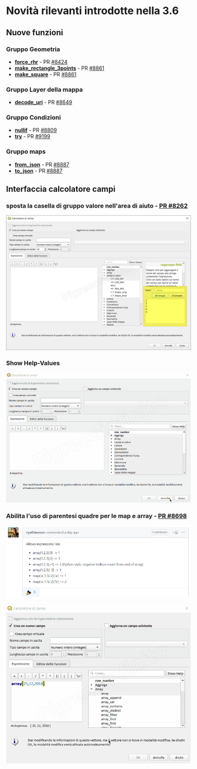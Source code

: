 # Novità rilevanti introdotte nella 3.6

## Nuove funzioni

### Gruppo Geometria
* [**force_rhr**](./gr_funzioni/geometria/funzioni/force_rhr.md) - PR [#8424](https://github.com/qgis/QGIS/pull/8424)
* [**make_rectangle_3points**](./gr_funzioni/geometria/funzioni/make_rectangle_3points.md) - PR [#8861](https://github.com/qgis/QGIS/pull/8649)
* [**make_square**](./gr_funzioni/geometria/funzioni/make_square.md) - PR [#8861](https://github.com/qgis/QGIS/pull/8649)

### Gruppo Layer della mappa
* [**decode_uri**](./gr_funzioni/layer_della_mappa/decode_uri.md) - PR [#8649](https://github.com/qgis/QGIS/pull/8649)

### Gruppo Condizioni
* [**nullif**](./gr_funzioni/condizioni/funzioni/nullif.md) - PR [#8809](https://github.com/qgis/QGIS/pull/8809)
* [**try**](./gr_funzioni/condizioni/funzioni/try.md) - PR [#9199](https://github.com/qgis/QGIS/pull/9199)

### Gruppo maps
* [**from_json**](./gr_funzioni/maps/funzioni/from_json.md) - PR [#8887](https://github.com/qgis/QGIS/pull/8887)
* [**to_json**](./gr_funzioni/maps/funzioni/to_json.md) - PR [#8887](https://github.com/qgis/QGIS/pull/8887)

## Interfaccia calcolatore campi

### sposta la casella di gruppo valore nell'area di aiuto - [PR #8262](https://github.com/qgis/QGIS/pull/8262)

![screen](/img/novita_36/img1.png)     

### Show Help-Values

![screen](/img/novita_36/img2.gif)

### Abilita l'uso di parentesi quadre per le map e array - [PR #8698](https://github.com/qgis/QGIS/pull/8698)

![screen](/img/novita_36/img2.png)

![screen](/img/novita_36/img3.gif)

